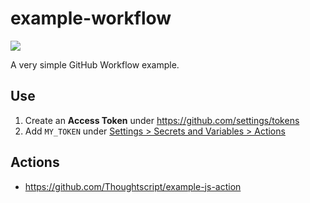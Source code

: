 # example-workflow

[![](https://img.shields.io/badge/GitHub-Actions-black.svg)](https://docs.github.com/en/actions)

A very simple GitHub Workflow example.

## Use

1. Create an **Access Token** under https://github.com/settings/tokens
2. Add `MY_TOKEN` under [Settings > Secrets and Variables > Actions](https://github.com/Thoughtscript/example-workflow/settings/secrets/actions)

## Actions

* https://github.com/Thoughtscript/example-js-action